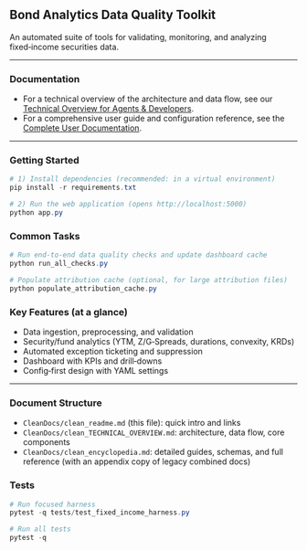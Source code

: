 ## Bond Analytics Data Quality Toolkit

An automated suite of tools for validating, monitoring, and analyzing fixed‑income securities data.

---

### Documentation

- For a technical overview of the architecture and data flow, see our [Technical Overview for Agents & Developers](./clean_TECHNICAL_OVERVIEW.md).
- For a comprehensive user guide and configuration reference, see the [Complete User Documentation](./clean_encyclopedia.md).

---

### Getting Started

```powershell
# 1) Install dependencies (recommended: in a virtual environment)
pip install -r requirements.txt

# 2) Run the web application (opens http://localhost:5000)
python app.py
```

### Common Tasks

```powershell
# Run end‑to‑end data quality checks and update dashboard cache
python run_all_checks.py

# Populate attribution cache (optional, for large attribution files)
python populate_attribution_cache.py
```

### Key Features (at a glance)

- Data ingestion, preprocessing, and validation
- Security/fund analytics (YTM, Z/G‑Spreads, durations, convexity, KRDs)
- Automated exception ticketing and suppression
- Dashboard with KPIs and drill‑downs
- Config‑first design with YAML settings

---

### Document Structure

- `CleanDocs/clean_readme.md` (this file): quick intro and links
- `CleanDocs/clean_TECHNICAL_OVERVIEW.md`: architecture, data flow, core components
- `CleanDocs/clean_encyclopedia.md`: detailed guides, schemas, and full reference (with an appendix copy of legacy combined docs)

### Tests

```powershell
# Run focused harness
pytest -q tests/test_fixed_income_harness.py

# Run all tests
pytest -q
```



